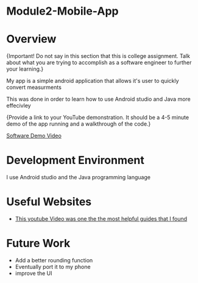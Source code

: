 # Module2-Mobile-App
# Overview

{Important!  Do not say in this section that this is college assignment.  Talk about what you are trying to accomplish as a software engineer to further your learning.}

My app is a simple android application that allows it's user to quickly convert measurments

This was done in order to learn how to use Android studio and Java more effecivley 

{Provide a link to your YouTube demonstration.  It should be a 4-5 minute demo of the app running and a walkthrough of the code.}

[Software Demo Video](http://youtube.link.goes.here)

# Development Environment

I use Android studio and the Java programming language


# Useful Websites


* [This youtube Video was one the the most helpful guides that I found](https://www.youtube.com/watch?v=fis26HvvDII&t=20825s)

# Future Work

* Add a better rounding function
* Eventually port it to my phone
* improve the UI
